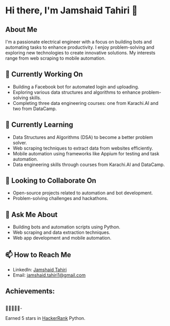 # Hi there, I'm Jamshaid Tahiri 👋

## About Me
I'm a passionate electrical engineer with a focus on building bots and automating tasks to enhance productivity. I enjoy problem-solving and exploring new technologies to create innovative solutions. My interests range from web scraping to mobile automation.

## 🔭 Currently Working On
- Building a Facebook bot for automated login and uploading.
- Exploring various data structures and algorithms to enhance problem-solving skills.
- Completing three data engineering courses: one from Karachi.AI and two from DataCamp.

## 🌱 Currently Learning
- Data Structures and Algorithms (DSA) to become a better problem solver.
- Web scraping techniques to extract data from websites efficiently.
- Mobile automation using frameworks like Appium for testing and task automation.
- Data engineering skills through courses from Karachi.AI and DataCamp.

## 👯 Looking to Collaborate On
- Open-source projects related to automation and bot development.
- Problem-solving challenges and hackathons.

## 💬 Ask Me About
- Building bots and automation scripts using Python.
- Web scraping and data extraction techniques.
- Web app development and mobile automation.

## 📫 How to Reach Me
- LinkedIn: [Jamshaid Tahiri](https://www.linkedin.com/in/jamshaidtahiri/)
- Email: jamshaid.tahiri1@gmail.com

## Achievements:
![<HACKERRANK>](https://img.shields.io/badge/-Hackerrank-2EC866?style=for-the-badge&logo=HackerRank&logoColor=white) 

:star2::star2::star2::star2::star2:- 

Earned 5 stars in [HackerRank](https://www.hackerrank.com/jamshaid_tahiri1) Python.
